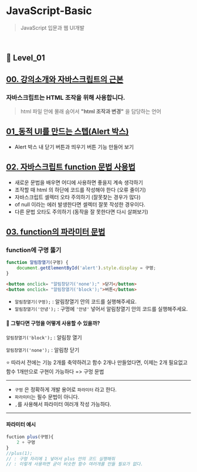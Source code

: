 # JavaScript-Basic
> JavaScript 입문과 웹 UI개발
<br />

## 🍎 Level_01 

## [00. 강의소개와 자바스크립트의 근본](https://github.com/oiosu/JavaScript-Basic/blob/master/00_%EA%B0%95%EC%9D%98%EC%86%8C%EA%B0%9C%EC%99%80%20%EC%9E%90%EB%B0%94%EC%8A%A4%ED%81%AC%EB%A6%BD%ED%8A%B8%EC%9D%98%20%EA%B7%BC%EB%B3%B8.md)
### **자바스크립트는 HTML 조작을 위해 사용합니다.** 

> html 파일 안에 몰래 숨어서 **"html 조작과 변경"** 을 담당하는 언어

## [01_동적 UI를 만드는 스텝(Alert 박스)](https://github.com/oiosu/JavaScript-Basic/blob/master/01_%EB%8F%99%EC%A0%81%20UI%EB%A5%BC%20%EB%A7%8C%EB%93%9C%EB%8A%94%20%EC%8A%A4%ED%85%9D(Alert%20%EB%B0%95%EC%8A%A4).md)

* Alert 박스 내 닫기 버튼과 띄우기 버튼 기능 만들어 보기

## [02. 자바스크립트 function 문법 사용법](https://github.com/oiosu/JavaScript-Basic/blob/master/02_%EC%9E%90%EB%B0%94%EC%8A%A4%ED%81%AC%EB%A6%BD%ED%8A%B8%20function%20%EB%AC%B8%EB%B2%95%20%EC%82%AC%EC%9A%A9%EB%B2%95.md)

* 새로운 문법을 배우면 어디에 사용하면 좋을지 계속 생각하기 <br>
*  조작할 때 html 의 하단에 코드를 작성해야 한다 (오류 줄이기) <br>
*  자바스크립트 셀렉터 오타 주의하기 (잘못찾는 경우가 많다) <br>
*  of null 이라는 에러 발생한다면 셀렉터 잘못 작성한 경우이다. <br>
*  다른 문법 오타도 주의하기 (동작을 잘 못한다면 다시 살펴보기) <br>

## [03. function의 파라미터 문법](https://github.com/oiosu/JavaScript-Basic/blob/master/03_function%EC%9D%98%20%ED%8C%8C%EB%9D%BC%EB%AF%B8%ED%84%B0%20%EB%AC%B8%EB%B2%95.md)

###  function에 구명 뚫기 

```javascript
function 알림창열기(구멍) {
    document.getElementById('alert').style.display = 구멍;
}
```

```html
<button onclick= "알림창닫기('none');" >닫기</button>
<button onclick= "알림창열기('block');">버튼</button>
```

* `알림창열기(구멍);` : 알림창열기 안의 코드를 실행해주세요.
* `알림창열기('안녕');` : 구멍에 `'안녕'` 넣어서 알림창열기 안의 코드를 실행해주세요.



#### 🧐 그렇다면 구멍을 어떻게 사용할 수 있을까?

`알림창열기('block');` : 알림창 열기 

`알림창열기('none');` : 알림창 닫기 

⭐ 따라서 전에는 기능 2개를 축약하려고 함수 2개나 만들었다면, 이제는 2개 필요없고 함수 1개만으로 구현이 가능하다 => 구멍 문법



---

* `구멍` 은 정확하게 개발 용어로 `파라미터` 라고 한다. 
* `파라미터`는 필수 문법이 아니다. 
* `,`를 사용해서 파라미터 여러개 작성 가능하다. 

---

#### 파라미터 예시 

```javascript
fuction plus(구멍){
    2 + 구멍
}
//plus(1);
// : 구멍 자리에 1 넣어서 plus 안의 코드 실행해줘
// : 이렇게 사용하면 굳이 비슷한 함수 여러개를 만들 필요가 없다. 
```
